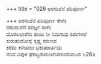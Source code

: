 +++
title = "026 ಅರಸುವೆನೆ ಪರಿಪೂರ್ಣ"

+++
ಅರಸುವೆನೆ ಪರಿಪೂರ್ಣ ಕೇಳೆಂ  
ದರುಹುವೆನೆ ಸವರ್ಜ್ಞ ಸಾಕೆಂ  
ದೊರಲಲಾರೆನು ತಾಯಿ ನೀ ನಿಮಗಾವು ಶಿಶುಗಳಲೆ   
ಕುರುಹುದೋರೈ ಕೃಷ್ಣ ಕರುಣವ  
ಕರೆದು ಕಳೆಯಲು ಭಕುತರಾರ್ತಿಯ  
ನರಿವ ವಿಪುಳ ಘರಟ್ಟರಾರುಂಟೆಂದಳಿಂದುಮುಖಿ     ॥26॥
